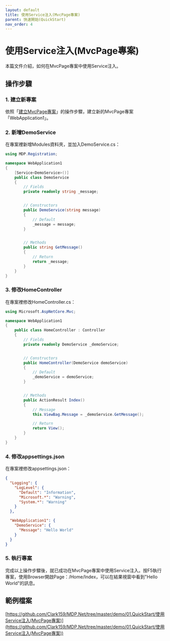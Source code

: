 ```yaml
---
layout: default
title: 使用Service注入(MvcPage專案)
parent: 快速開始(QuickStart)
nav_order: 4
---
```


# 使用Service注入(MvcPage專案)

本篇文件介紹，如何在MvcPage專案中使用Service注入。

## 操作步驟

### 1. 建立新專案

依照「[建立MvcPage專案](../建立MvcPage專案/建立MvcPage專案.html)」的操作步驟，建立新的MvcPage專案「WebApplication1」。

### 2. 新增DemoService

在專案裡新增Modules資料夾，並加入DemoService.cs：

```csharp
using MDP.Registration;

namespace WebApplication1
{
    [Service<DemoService>()]
    public class DemoService
    {
        // Fields
        private readonly string _message;


        // Constructors
        public DemoService(string message)
        {
            // Default
            _message = message;
        }


        // Methods
        public string GetMessage()
        {
            // Return
            return _message;
        }
    }
}
```

### 3. 修改HomeController

在專案裡修改HomeController.cs：

```csharp
using Microsoft.AspNetCore.Mvc;

namespace WebApplication1
{
    public class HomeController : Controller
    {
        // Fields
        private readonly DemoService _demoService;


        // Constructors
        public HomeController(DemoService demoService)
        {
            // Default
            _demoService = demoService;
        }


        // Methods
        public ActionResult Index()
        {
            // Message
            this.ViewBag.Message = _demoService.GetMessage();

            // Return
            return View();
        }
    }
}
```

### 4. 修改appsettings.json

在專案裡修改appsettings.json：

```json
{
  "Logging": {
    "LogLevel": {
      "Default": "Information",
      "Microsoft.*": "Warning",
      "System.*": "Warning"
    }
  },

  "WebApplication1": {
    "DemoService": {
      "Message": "Hello World"
    }
  }
}
```

### 5. 執行專案

完成以上操作步驟後，就已成功在MvcPage專案中使用Service注入。按F5執行專案，使用Browser開啟Page：/Home/Index，可以在結果視窗中看到"Hello World"的訊息。

## 範例檔案

[https://github.com/Clark159/MDP.Net/tree/master/demo/01.QuickStart/使用Service注入(MvcPage專案)](https://github.com/Clark159/MDP.Net/tree/master/demo/01.QuickStart/使用Service注入(MvcPage專案))
